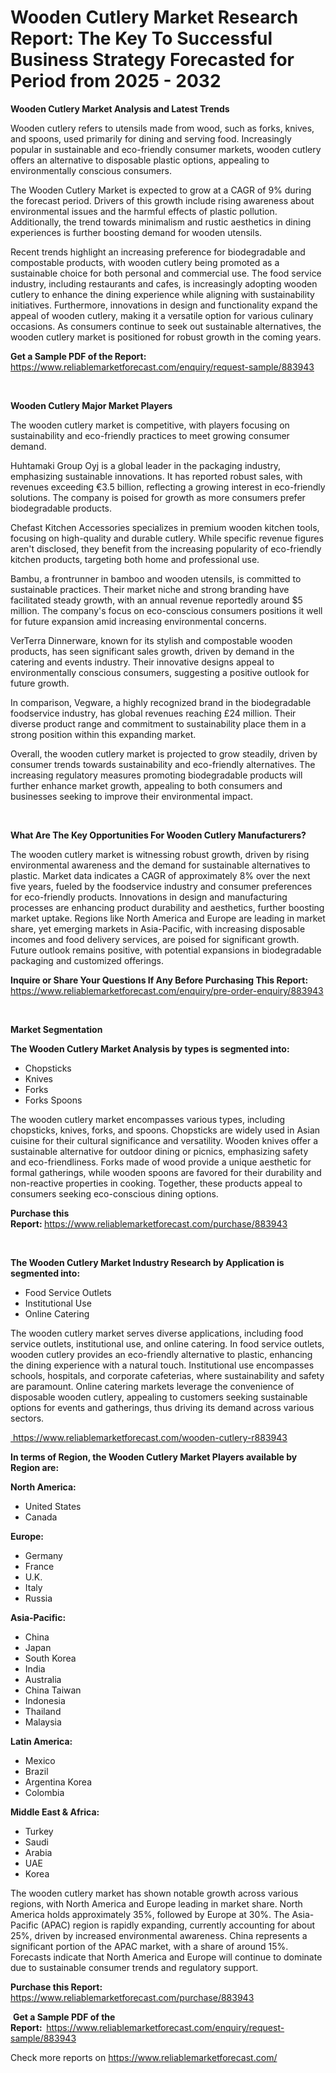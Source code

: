 <p><h1>Wooden Cutlery Market Research Report: The Key To Successful Business Strategy Forecasted for Period from 2025 - 2032</h1></p><p><strong>Wooden Cutlery Market Analysis and Latest Trends</strong></p>
<p><p>Wooden cutlery refers to utensils made from wood, such as forks, knives, and spoons, used primarily for dining and serving food. Increasingly popular in sustainable and eco-friendly consumer markets, wooden cutlery offers an alternative to disposable plastic options, appealing to environmentally conscious consumers.</p><p>The Wooden Cutlery Market is expected to grow at a CAGR of 9% during the forecast period. Drivers of this growth include rising awareness about environmental issues and the harmful effects of plastic pollution. Additionally, the trend towards minimalism and rustic aesthetics in dining experiences is further boosting demand for wooden utensils.</p><p>Recent trends highlight an increasing preference for biodegradable and compostable products, with wooden cutlery being promoted as a sustainable choice for both personal and commercial use. The food service industry, including restaurants and cafes, is increasingly adopting wooden cutlery to enhance the dining experience while aligning with sustainability initiatives. Furthermore, innovations in design and functionality expand the appeal of wooden cutlery, making it a versatile option for various culinary occasions. As consumers continue to seek out sustainable alternatives, the wooden cutlery market is positioned for robust growth in the coming years.</p></p>
<p><strong>Get a Sample PDF of the Report:&nbsp;</strong> <a href="https://www.reliablemarketforecast.com/enquiry/request-sample/883943?utm_campaign=1141&utm_medium=2&utm_source=Github&utm_content=ia&utm_term=05022025&utm_id=wooden-cutlery">https://www.reliablemarketforecast.com/enquiry/request-sample/883943</a></p>
<p>&nbsp;</p>
<p><strong>Wooden Cutlery Major Market Players</strong></p>
<p><p>The wooden cutlery market is competitive, with players focusing on sustainability and eco-friendly practices to meet growing consumer demand. </p><p>Huhtamaki Group Oyj is a global leader in the packaging industry, emphasizing sustainable innovations. It has reported robust sales, with revenues exceeding €3.5 billion, reflecting a growing interest in eco-friendly solutions. The company is poised for growth as more consumers prefer biodegradable products.</p><p>Chefast Kitchen Accessories specializes in premium wooden kitchen tools, focusing on high-quality and durable cutlery. While specific revenue figures aren't disclosed, they benefit from the increasing popularity of eco-friendly kitchen products, targeting both home and professional use.</p><p>Bambu, a frontrunner in bamboo and wooden utensils, is committed to sustainable practices. Their market niche and strong branding have facilitated steady growth, with an annual revenue reportedly around $5 million. The company's focus on eco-conscious consumers positions it well for future expansion amid increasing environmental concerns.</p><p>VerTerra Dinnerware, known for its stylish and compostable wooden products, has seen significant sales growth, driven by demand in the catering and events industry. Their innovative designs appeal to environmentally conscious consumers, suggesting a positive outlook for future growth.</p><p>In comparison, Vegware, a highly recognized brand in the biodegradable foodservice industry, has global revenues reaching £24 million. Their diverse product range and commitment to sustainability place them in a strong position within this expanding market.</p><p>Overall, the wooden cutlery market is projected to grow steadily, driven by consumer trends towards sustainability and eco-friendly alternatives. The increasing regulatory measures promoting biodegradable products will further enhance market growth, appealing to both consumers and businesses seeking to improve their environmental impact.</p></p>
<p>&nbsp;</p>
<p><strong>What Are The Key Opportunities For Wooden Cutlery Manufacturers?</strong></p>
<p><p>The wooden cutlery market is witnessing robust growth, driven by rising environmental awareness and the demand for sustainable alternatives to plastic. Market data indicates a CAGR of approximately 8% over the next five years, fueled by the foodservice industry and consumer preferences for eco-friendly products. Innovations in design and manufacturing processes are enhancing product durability and aesthetics, further boosting market uptake. Regions like North America and Europe are leading in market share, yet emerging markets in Asia-Pacific, with increasing disposable incomes and food delivery services, are poised for significant growth. Future outlook remains positive, with potential expansions in biodegradable packaging and customized offerings.</p></p>
<p><strong>Inquire or Share Your Questions If Any Before Purchasing This Report:</strong> <a href="https://www.reliablemarketforecast.com/enquiry/pre-order-enquiry/883943?utm_campaign=1141&utm_medium=2&utm_source=Github&utm_content=ia&utm_term=05022025&utm_id=wooden-cutlery">https://www.reliablemarketforecast.com/enquiry/pre-order-enquiry/883943</a></p>
<p>&nbsp;</p>
<p><strong>Market Segmentation</strong></p>
<p><strong>The Wooden Cutlery Market Analysis by types is segmented into:</strong></p>
<p><ul><li>Chopsticks</li><li>Knives</li><li>Forks</li><li>Forks Spoons</li></ul></p>
<p><p>The wooden cutlery market encompasses various types, including chopsticks, knives, forks, and spoons. Chopsticks are widely used in Asian cuisine for their cultural significance and versatility. Wooden knives offer a sustainable alternative for outdoor dining or picnics, emphasizing safety and eco-friendliness. Forks made of wood provide a unique aesthetic for formal gatherings, while wooden spoons are favored for their durability and non-reactive properties in cooking. Together, these products appeal to consumers seeking eco-conscious dining options.</p></p>
<p><strong>Purchase this Report:&nbsp;</strong><a href="https://www.reliablemarketforecast.com/purchase/883943?utm_campaign=1141&utm_medium=2&utm_source=Github&utm_content=ia&utm_term=05022025&utm_id=wooden-cutlery">https://www.reliablemarketforecast.com/purchase/883943</a></p>
<p>&nbsp;</p>
<p><strong>The Wooden Cutlery Market Industry Research by Application is segmented into:</strong></p>
<p><ul><li>Food Service Outlets</li><li>Institutional Use</li><li>Online Catering</li></ul></p>
<p><p>The wooden cutlery market serves diverse applications, including food service outlets, institutional use, and online catering. In food service outlets, wooden cutlery provides an eco-friendly alternative to plastic, enhancing the dining experience with a natural touch. Institutional use encompasses schools, hospitals, and corporate cafeterias, where sustainability and safety are paramount. Online catering markets leverage the convenience of disposable wooden cutlery, appealing to customers seeking sustainable options for events and gatherings, thus driving its demand across various sectors.</p></p>
<p><a href="https://www.reliablemarketforecast.com/wooden-cutlery-r883943?utm_campaign=1141&utm_medium=2&utm_source=Github&utm_content=ia&utm_term=05022025&utm_id=wooden-cutlery">&nbsp;https://www.reliablemarketforecast.com/wooden-cutlery-r883943</a></p>
<p><strong>In terms of Region, the Wooden Cutlery Market Players available by Region are:</strong></p>
<p>
    <p> <strong> North America: </strong>
        <ul>
            <li>United States</li>
            <li>Canada</li>
        </ul>
        </p> 
    <p> <strong> Europe: </strong>
        <ul>
            <li>Germany</li>
            <li>France</li>
            <li>U.K.</li>
            <li>Italy</li>
            <li>Russia</li>
        </ul>
        </p> 
    <p> <strong> Asia-Pacific: </strong>
        <ul>
            <li>China</li>
            <li>Japan</li>
            <li>South Korea</li>
            <li>India</li>
            <li>Australia</li>
            <li>China Taiwan</li>
            <li>Indonesia</li>
            <li>Thailand</li>
            <li>Malaysia</li>
        </ul>
        </p> 
    <p> <strong> Latin America: </strong>
        <ul>
            <li>Mexico</li>
            <li>Brazil</li>
            <li>Argentina Korea</li>
            <li>Colombia</li>
        </ul>
        </p> 
    <p> <strong> Middle East & Africa: </strong>
        <ul>
            <li>Turkey</li>
            <li>Saudi</li>
            <li>Arabia</li>
            <li>UAE</li>
            <li>Korea</li>
        </ul>
    </p>
    </p>
<p><p>The wooden cutlery market has shown notable growth across various regions, with North America and Europe leading in market share. North America holds approximately 35%, followed by Europe at 30%. The Asia-Pacific (APAC) region is rapidly expanding, currently accounting for about 25%, driven by increased environmental awareness. China represents a significant portion of the APAC market, with a share of around 15%. Forecasts indicate that North America and Europe will continue to dominate due to sustainable consumer trends and regulatory support.</p></p>
<p><strong>Purchase this Report: </strong><a href="https://www.reliablemarketforecast.com/purchase/883943?utm_campaign=1141&utm_medium=2&utm_source=Github&utm_content=ia&utm_term=05022025&utm_id=wooden-cutlery">https://www.reliablemarketforecast.com/purchase/883943</a></p>
<p>&nbsp;<strong>Get a Sample PDF of the Report:&nbsp;&nbsp;</strong><a href="https://www.reliablemarketforecast.com/enquiry/request-sample/883943?utm_campaign=1141&utm_medium=2&utm_source=Github&utm_content=ia&utm_term=05022025&utm_id=wooden-cutlery">https://www.reliablemarketforecast.com/enquiry/request-sample/883943</a></p>
<p><strong></strong></p>
<p>Check more reports on <a href="https://www.reliablemarketforecast.com/?utm_campaign=1141&utm_medium=2&utm_source=Github&utm_content=ia&utm_term=05022025&utm_id=wooden-cutlery">https://www.reliablemarketforecast.com/</a></p>